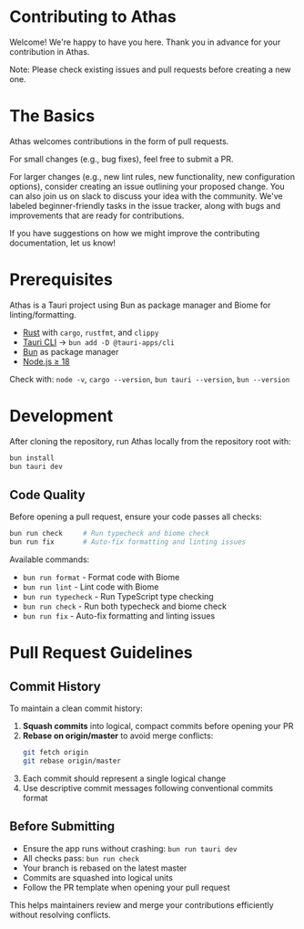 # Contributing to Athas

Welcome! We're happy to have you here. Thank you in advance for your contribution in Athas.

Note: Please check existing issues and pull requests before creating a new one.

# The Basics

Athas welcomes contributions in the form of pull requests.

For small changes (e.g., bug fixes), feel free to submit a PR.

For larger changes (e.g., new lint rules, new functionality, new configuration options), consider creating an issue outlining your proposed change. You can also join us on slack to discuss your idea with the community. We've labeled beginner-friendly tasks in the issue tracker, along with bugs and improvements that are ready for contributions.

If you have suggestions on how we might improve the contributing documentation, let us know!

# Prerequisites

Athas is a Tauri project using Bun as package manager and Biome for linting/formatting.

- [Rust](https://rustup.rs) with `cargo`, `rustfmt`, and `clippy`
- [Tauri CLI](https://tauri.app) → `bun add -D @tauri-apps/cli`
- [Bun](https://bun.sh) as package manager
- [Node.js ≥ 18](https://nodejs.org)

Check with: `node -v`, `cargo --version`, `bun tauri --version`, `bun --version`

# Development

After cloning the repository, run Athas locally from the repository root with:

```bash
bun install
bun tauri dev
```

## Code Quality

Before opening a pull request, ensure your code passes all checks:

```bash
bun run check     # Run typecheck and biome check
bun run fix       # Auto-fix formatting and linting issues
```

Available commands:

- `bun run format` - Format code with Biome
- `bun run lint` - Lint code with Biome
- `bun run typecheck` - Run TypeScript type checking
- `bun run check` - Run both typecheck and biome check
- `bun run fix` - Auto-fix formatting and linting issues

# Pull Request Guidelines

## Commit History

To maintain a clean commit history:

1. **Squash commits** into logical, compact commits before opening your PR
2. **Rebase on origin/master** to avoid merge conflicts:
   ```bash
   git fetch origin
   git rebase origin/master
   ```
3. Each commit should represent a single logical change
4. Use descriptive commit messages following conventional commits format

## Before Submitting

- Ensure the app runs without crashing: `bun run tauri dev`
- All checks pass: `bun run check`
- Your branch is rebased on the latest master
- Commits are squashed into logical units
- Follow the PR template when opening your pull request

This helps maintainers review and merge your contributions efficiently without resolving conflicts.
